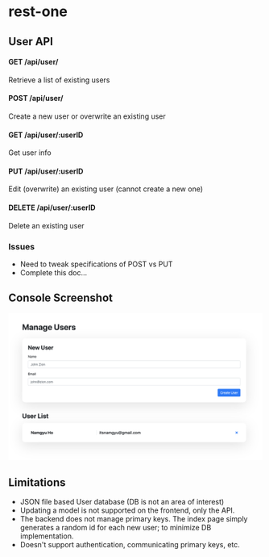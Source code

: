 # rest-one

## User API

#### GET /api/user/
Retrieve a list of existing users

#### POST /api/user/
Create a new user or overwrite an existing user

#### GET /api/user/:userID
Get user info

#### PUT /api/user/:userID
Edit (overwrite) an existing user (cannot create a new one)

#### DELETE /api/user/:userID
Delete an existing user

### Issues
- Need to tweak specifications of POST vs PUT
- Complete this doc...


## Console Screenshot

![wow!](docs/example.png)


## Limitations
- JSON file based User database (DB is not an area of interest)
- Updating a model is not supported on the frontend, only the API.
- The backend does not manage primary keys. The index page simply generates a random id for each new user; to minimize DB implementation.
- Doesn't support authentication, communicating primary keys, etc.
